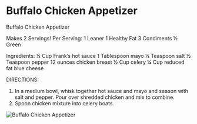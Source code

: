 # Buffalo Chicken Appetizer

Buffalo Chicken Appetizer

Makes 2 Servings!
Per Serving:
1 Leaner
1 Healthy Fat
3 Condiments
½ Green

Ingredients:
¼ Cup Frank’s hot sauce
1 Tablespoon mayo
¼ Teaspoon salt
½ Teaspoon pepper
12 ounces chicken breast
½ Cup celery
¼ Cup reduced fat blue cheese

DIRECTIONS:
1. In a medium bowl, whisk together hot sauce and mayo and season with salt and pepper. Pour over shredded chicken and mix to combine.
2. Spoon chicken mixture into celery boats.

![Buffalo Chicken Appetizer](/images/Buffalo%20Chicken%20Appetizer.png)

